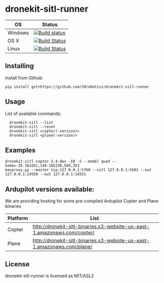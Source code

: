 # dronekit-sitl-runner

| OS | Status |
|------|----|
| Windows | [![Build status](https://ci.appveyor.com/api/projects/status/github/3drobotics/dronekit-sitl-runner?branch=master&svg=true)](https://ci.appveyor.com/project/tcr3dr/dronekit-sitl-runner/branch/master) |
| OS X | [![Build Status](https://travis-ci.org/3drobotics/dronekit-sitl-runner.svg?branch=master)](https://travis-ci.org/3drobotics/dronekit-sitl-runner) |
| Linux | [![Build Status](https://circleci.com/gh/3drobotics/dronekit-sitl-runner.svg?style=shield)](https://circleci.com/gh/3drobotics/dronekit-sitl-runner) |

## Installing

Install from Github:

```
pip install git+https://github.com/3drobotics/dronekit-sitl-runner
```

## Usage

List of available commands:

```
  dronekit-sitl --list
  dronekit-sitl --reset
  dronekit-sitl <copter(-version)>
  dronekit-sitl <plane(-version)>
```

## Examples

```
dronekit-sitl copter-3.4-dev -I0 -S --model quad --home=-35.363261,149.165230,584,353
mavproxy.py --master tcp:127.0.0.1:5760 --sitl 127.0.0.1:5501 --out 127.0.0.1:14550 --out 127.0.0.1:14551
```

## Ardupilot versions available:

We are providing hosting for some pre-compiled Ardupilot Copter and Plane binaries

| Platform | List |
|------|----|
| Copter | <http://dronekit-sitl-binaries.s3-website-us-east-1.amazonaws.com/copter/> |
| Plane | <http://dronekit-sitl-binaries.s3-website-us-east-1.amazonaws.com/plane/> |


## License

dronekit-sitl-runner is licensed as MIT/ASL2

